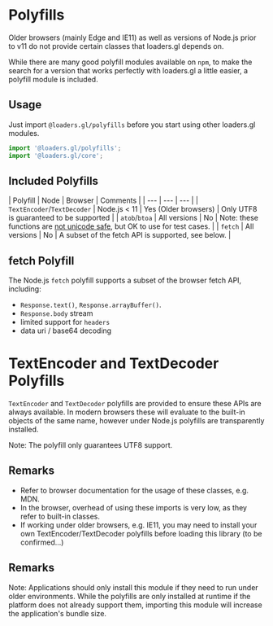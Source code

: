 # Polyfills

Older browsers (mainly Edge and IE11) as well as versions of Node.js prior to v11 do not provide certain classes that loaders.gl depends on.

While there are many good polyfill modules available on `npm`, to make the search for a version that works perfectly with loaders.gl a little easier, a polyfill module is included.

## Usage

Just import `@loaders.gl/polyfills` before you start using other loaders.gl modules.

```js
import '@loaders.gl/polyfills';
import '@loaders.gl/core';
```

## Included Polyfills

| Polyfill  | Node   | Browser  | Comments |
| ---       | ---       | ---      |
| `TextEncoder`/`TextDecoder` | Node.js < 11 | Yes (Older browsers) | Only UTF8 is guaranteed to be supported |
| `atob`/`btoa` | All versions | No | Note: these functions are [not unicode safe](https://developer.mozilla.org/en-US/docs/Web/API/WindowBase64/Base64_encoding_and_decoding#The_Unicode_Problem), but OK to use for test cases. |
| `fetch` | All versions | No | A subset of the fetch API is supported, see below. |

## fetch Polyfill

The Node.js `fetch` polyfill supports a subset of the browser fetch API, including:
- `Response.text()`, `Response.arrayBuffer()`.
- `Response.body` stream
- limited support for `headers`
- data uri / base64 decoding


# TextEncoder and TextDecoder Polyfills

`TextEncoder` and `TextDecoder` polyfills are provided to ensure these APIs are always available. In modern browsers these will evaluate to the built-in objects of the same name, however under Node.js polyfills are transparently installed.

Note: The polyfill only guarantees UTF8 support.

## Remarks

- Refer to browser documentation for the usage of these classes, e.g. MDN.
- In the browser, overhead of using these imports is very low, as they refer to built-in classes.
- If working under older browsers, e.g. IE11, you may need to install your own TextEncoder/TextDecoder polyfills before loading this library (to be confirmed...)


## Remarks

Note: Applications should only install this module if they need to run under older environments. While the polyfills are only installed at runtime if the platform does not already support them, importing this module will increase the application's bundle size.
